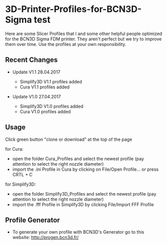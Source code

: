 # 3D-Printer-Profiles-for-BCN3D-Sigma test

Here are some Slicer Profiles that I and some other helpful people optimized for the BCN3D Sigma FDM printer.
They aren't perfect but we try to improve them over time.
Use the profiles at your own responsibility.

## Recent Changes

- Update V1.1 28.04.2017
  - Simplify3D V1.1 profiles added
  - Cura V1.1 profiles added

- Update V1.0 27.04.2017
  - Simplify3D V1.0 profiles added
  - Cura V1.0 profiles added
  
  
## Usage

Click green button "clone or download" at the top of the page

for Cura:
- open the folder Cura_Profiles and select the newest profile (pay attention to select the right nozzle diameter)
- import the .ini Profile in Cura by clicking on File/Open Profile... or press CRTL + C

for Simplify3D:
- open the folder Simplify3D_Profiles and select the newest profile (pay attention to select the right nozzle diameter)
- import the .fff Profile in Simplify3D by clicking File/Import FFF Profile


## Profile Generator
- To generate your own profile with BCN3D's Generator go to this website:
  http://progen.bcn3d.fr/
